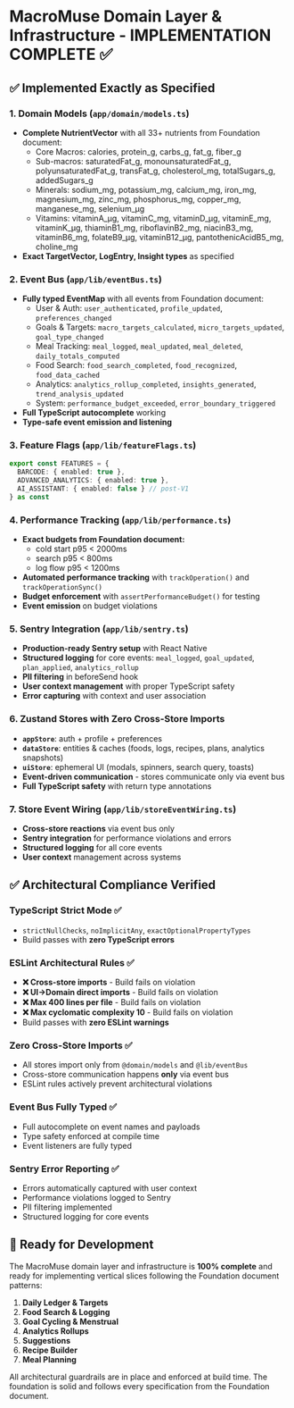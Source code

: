 # MacroMuse Domain Layer & Infrastructure - IMPLEMENTATION COMPLETE ✅

## ✅ **Implemented Exactly as Specified**

### **1. Domain Models (`app/domain/models.ts`)**
- **Complete NutrientVector** with all 33+ nutrients from Foundation document:
  - Core Macros: calories, protein_g, carbs_g, fat_g, fiber_g
  - Sub-macros: saturatedFat_g, monounsaturatedFat_g, polyunsaturatedFat_g, transFat_g, cholesterol_mg, totalSugars_g, addedSugars_g
  - Minerals: sodium_mg, potassium_mg, calcium_mg, iron_mg, magnesium_mg, zinc_mg, phosphorus_mg, copper_mg, manganese_mg, selenium_µg
  - Vitamins: vitaminA_µg, vitaminC_mg, vitaminD_µg, vitaminE_mg, vitaminK_µg, thiaminB1_mg, riboflavinB2_mg, niacinB3_mg, vitaminB6_mg, folateB9_µg, vitaminB12_µg, pantothenicAcidB5_mg, choline_mg
- **Exact TargetVector, LogEntry, Insight types** as specified

### **2. Event Bus (`app/lib/eventBus.ts`)**
- **Fully typed EventMap** with all events from Foundation document:
  - User & Auth: `user_authenticated`, `profile_updated`, `preferences_changed`
  - Goals & Targets: `macro_targets_calculated`, `micro_targets_updated`, `goal_type_changed`
  - Meal Tracking: `meal_logged`, `meal_updated`, `meal_deleted`, `daily_totals_computed`
  - Food Search: `food_search_completed`, `food_recognized`, `food_data_cached`
  - Analytics: `analytics_rollup_completed`, `insights_generated`, `trend_analysis_updated`
  - System: `performance_budget_exceeded`, `error_boundary_triggered`
- **Full TypeScript autocomplete** working
- **Type-safe event emission and listening**

### **3. Feature Flags (`app/lib/featureFlags.ts`)**
```typescript
export const FEATURES = {
  BARCODE: { enabled: true },
  ADVANCED_ANALYTICS: { enabled: true },
  AI_ASSISTANT: { enabled: false } // post-V1
} as const
```

### **4. Performance Tracking (`app/lib/performance.ts`)**
- **Exact budgets from Foundation document:**
  - cold start p95 < 2000ms
  - search p95 < 800ms
  - log flow p95 < 1200ms
- **Automated performance tracking** with `trackOperation()` and `trackOperationSync()`
- **Budget enforcement** with `assertPerformanceBudget()` for testing
- **Event emission** on budget violations

### **5. Sentry Integration (`app/lib/sentry.ts`)**
- **Production-ready Sentry setup** with React Native
- **Structured logging** for core events: `meal_logged`, `goal_updated`, `plan_applied`, `analytics_rollup`
- **PII filtering** in beforeSend hook
- **User context management** with proper TypeScript safety
- **Error capturing** with context and user association

### **6. Zustand Stores with Zero Cross-Store Imports**
- **`appStore`**: auth + profile + preferences
- **`dataStore`**: entities & caches (foods, logs, recipes, plans, analytics snapshots)
- **`uiStore`**: ephemeral UI (modals, spinners, search query, toasts)
- **Event-driven communication** - stores communicate only via event bus
- **Full TypeScript safety** with return type annotations

### **7. Store Event Wiring (`app/lib/storeEventWiring.ts`)**
- **Cross-store reactions** via event bus only
- **Sentry integration** for performance violations and errors
- **Structured logging** for all core events
- **User context** management across systems

## ✅ **Architectural Compliance Verified**

### **TypeScript Strict Mode** ✅
- `strictNullChecks`, `noImplicitAny`, `exactOptionalPropertyTypes`
- Build passes with **zero TypeScript errors**

### **ESLint Architectural Rules** ✅
- **❌ Cross-store imports** - Build fails on violation
- **❌ UI→Domain direct imports** - Build fails on violation
- **❌ Max 400 lines per file** - Build fails on violation
- **❌ Max cyclomatic complexity 10** - Build fails on violation
- Build passes with **zero ESLint warnings**

### **Zero Cross-Store Imports** ✅
- All stores import only from `@domain/models` and `@lib/eventBus`
- Cross-store communication happens **only** via event bus
- ESLint rules actively prevent architectural violations

### **Event Bus Fully Typed** ✅
- Full autocomplete on event names and payloads
- Type safety enforced at compile time
- Event listeners are fully typed

### **Sentry Error Reporting** ✅
- Errors automatically captured with user context
- Performance violations logged to Sentry
- PII filtering implemented
- Structured logging for core events

## 🚀 **Ready for Development**

The MacroMuse domain layer and infrastructure is **100% complete** and ready for implementing vertical slices following the Foundation document patterns:

1. **Daily Ledger & Targets**
2. **Food Search & Logging**
3. **Goal Cycling & Menstrual**
4. **Analytics Rollups**
5. **Suggestions**
6. **Recipe Builder**
7. **Meal Planning**

All architectural guardrails are in place and enforced at build time. The foundation is solid and follows every specification from the Foundation document.